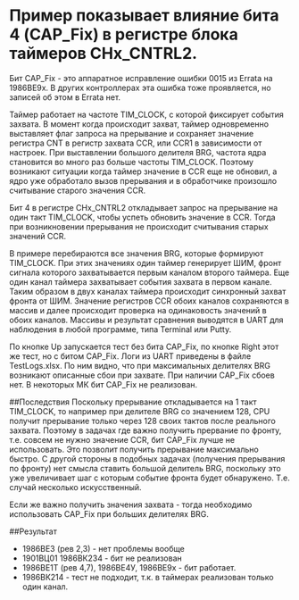 ﻿# Пример показывает влияние бита 4 (CAP_Fix) в регистре блока таймеров CHx_CNTRL2.

Бит CAP_Fix - это аппаратное исправление ошибки 0015 из Errata на 1986ВЕ9х. В других контроллерах эта ошибка тоже проявляется, но записей об этом в Errata нет.

Таймер работает на частоте TIM_CLOCK, с которой фиксирует события захвата. В момент когда происходит захват, таймер одновременно выставляет флаг запроса на прерывание и сохраняет значение регистра CNT в регистр захвата CCR, или CCR1 в зависимости от настроек. При выставлении большого делителя BRG, частота ядра становится во много раз больше частоты TIM_CLOCK. Поэтому возникают ситуации когда таймер значение в CCR еще не обновил, а ядро уже обработало вызов прерывания и в обработчике произошло считывание старого значения CCR.

Бит 4 в регистре CHx_CNTRL2 откладывает запрос на прерывание на один такт TIM_CLOCK, чтобы успеть обновить значение в CCR. Тогда при возникновении прерывания не происходит считывания старых значений CCR.

В примере перебираются все значения BRG, которые формируют TIM_CLOCK. При этих значениях один таймер генерирует ШИМ, фронт сигнала которого захватывается первым каналом второго таймера. Еще один канал таймера захватывает события захвата в первом канале. Таким образом в двух каналах таймера происходит синхронный захват фронта от ШИМ. Значение регистров CCR обоих каналов сохраняются в массив и далее происходит проверка на одинаковость значений в обоих каналов. Массивы и результат сравнения выводятся в UART для наблюдения в любой программе, типа Terminal или Putty.

По кнопке Up запускается тест без бита CAP_Fix, по кнопке Right этот же тест, но с битом CAP_Fix. Логи из UART приведены в файле TestLogs.xlsx. По ним видно, что при максимальных делителях BRG возникают описанные сбои при захвате. При наличии CAP_Fix сбоев нет. В некоторых МК бит CAP_Fix не реализован.

##Последствия
Поскольку прерывание откладывается на 1 такт TIM_CLOCK, то например при делителе BRG со значением 128, CPU получит прерывание только через 128 своих тактов после реального захвата. Поэтому в задачах где важно получить прервание по фронту, т.е. совсем не нужно значение CCR, бит CAP_Fix лучше не использовать. Это позволит получить прерывание максимально быстро. С другой стороны в подобных задачах (получения прерывания по фронту) нет смысла ставить большой делитель BRG, поскольку это уже увеличивает шаг с которым событие фронта будет обнаружено. Т.е. случай несколько искусственный.

Если же важно получить значения захвата - тогда необходимо использовать CAP_Fix при больших делителях BRG.

##Результат
  * 1986ВЕ3 (рев 2,3) - нет проблемы вообще
  * 1901ВЦ01 1986ВК234 - бит не реализован
  * 1986ВЕ1Т (рев 4,7), 1986ВЕ4У, 1986ВЕ9х - бит работает.
  * 1986ВК214 - тест не подходит, т.к. в таймерах реализован только один канал.